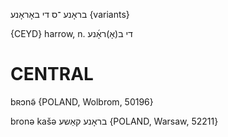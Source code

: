 בראָנע 
־ס
די
באָראָנע {variants}

{CEYD}
harrow, n.	די ב(אָ)ראָ֜נע

CENTRAL
========

bʀɔnə̃ {POLAND, Wolbrom, 50196}

bronə kašə בראָנע קאַשע {POLAND, Warsaw, 52211} 